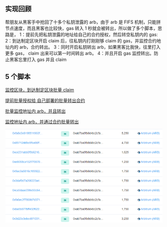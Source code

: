 ## 实现回顾

帮朋友从黑客手中抢回了十多个私钥泄露的 arb，由于 arb 是 FIFS 机制，只能拼节点速度，而且黑客也比较快，gas 转入 1 秒就会被转出，所以做了多个脚本，思路是，
1：提前先把私钥泄露的地址给自己的合约授权，然后转空私钥内的 gas:
2：到达制定区块开启 claim 后，往私钥内打刚刚够 claim 的 gas，并监控合约地址内的 arb，合约转出。
3：同时开启私钥转出 arb，如果黑客比我快，往里打入更多 gas， claim 出来可以第一时间转出 arb。
4：并且开启 gas 监控转出。防止黑客忘里打入 gas 并且 claim

## 5 个脚本

[监控区块，到达制定区块批量 claim](src/claim.ts)

[提前批量授权给 自己部署的批量转出合约](src/aprrove.ts)

[批量监控地址内 arb，并且转出](src/transfer-arb.ts)

[监控地址内 arb，并通过合约批量转出](src/transferARB-with-contract.ts)

![示例图片](https://github.com/HUHAOQIAN/arb-claim/blob/master/images/arb.png)
